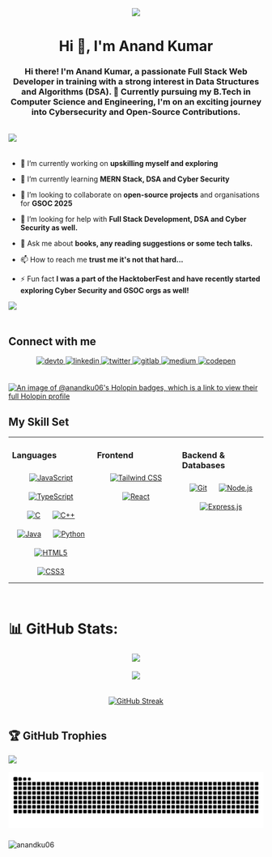 <p align="center">
  <img src="https://capsule-render.vercel.app/api?type=waving&height=300&color=gradient&text=Philosophe&section=footer&animation=twinkling" />
</p>
<h1 align="center">Hi 👋, I'm Anand Kumar</h1>
<h3 align="center">Hi there! I'm Anand Kumar, a passionate Full Stack Web Developer in training with a strong interest in Data Structures and Algorithms (DSA). 🌟 Currently pursuing my B.Tech in Computer Science and Engineering, I'm on an exciting journey into Cybersecurity and Open-Source Contributions.</h3>

<br>

<img src="https://user-images.githubusercontent.com/74038190/225813708-98b745f2-7d22-48cf-9150-083f1b00d6c9.gif">
<br><br>

- 🔭 I’m currently working on **upskilling myself and exploring**

- 🌱 I’m currently learning **MERN Stack, DSA and Cyber Security**

- 👯 I’m looking to collaborate on **open-source projects** and organisations for **GSOC 2025**

- 🤝 I’m looking for help with **Full Stack Development, DSA and Cyber Security as well.**

- 💬 Ask me about **books, any reading suggestions or some tech talks.**

- 📫 How to reach me **trust me it's not that hard...**

- ⚡ Fun fact **I was a part of the HacktoberFest and have recently started exploring Cyber Security  and GSOC orgs as well!**

<img src="https://user-images.githubusercontent.com/74038190/212284158-e840e285-664b-44d7-b79b-e264b5e54825.gif">
<br><br>

## Connect with me  
<div align="center">
<a href="https://dev.to/anandku06" target="_blank">
<img src=https://img.shields.io/badge/dev.to-%2308090A.svg?&style=for-the-badge&logo=dev.to&logoColor=white alt=devto style="margin-bottom: 5px;" />
</a>
<a href="https://linkedin.com/in/anand-kumar-023231291" target="_blank">
<img src=https://img.shields.io/badge/linkedin-%231E77B5.svg?&style=for-the-badge&logo=linkedin&logoColor=white alt=linkedin style="margin-bottom: 5px;" />
</a>
<a href="https://twitter.com/@AnandKu72911395" target="_blank">
<img src=https://img.shields.io/badge/twitter-%2300acee.svg?&style=for-the-badge&logo=twitter&logoColor=white alt=twitter style="margin-bottom: 5px;" />
</a>
<a href="https://gitlab.com/anandku06" target="_blank">
<img src=https://img.shields.io/badge/gitlab-330F63.svg?&style=for-the-badge&logo=gitlab&logoColor=white alt=gitlab style="margin-bottom: 5px;" />
</a>
<a href="https://medium.com/@anandkr1704" target="_blank">
<img src=https://img.shields.io/badge/medium-%23292929.svg?&style=for-the-badge&logo=medium&logoColor=white alt=medium style="margin-bottom: 5px;" />
</a>
<a href="https://codepen.com/anandku06" target="_blank">
<img src=https://img.shields.io/badge/codepen-%23131417.svg?&style=for-the-badge&logo=codepen&logoColor=white alt=codepen style="margin-bottom: 5px;" />
</a>  
</div>  

<br />

[![An image of @anandku06's Holopin badges, which is a link to view their full Holopin profile](https://holopin.me/anandku06)](https://holopin.io/@anandku06)


## My Skill Set  
<table><tr><td valign="top" width="25%">



### Languages  
<div align="center">  
<a href="https://www.javascript.com/" target="_blank"><img style="margin: 10px" src="https://profilinator.rishav.dev/skills-assets/javascript-original.svg" alt="JavaScript" height="70" /></a>
<a href="https://www.typescriptlang.org/" target="_blank"><img style="margin: 10px" src="https://profilinator.rishav.dev/skills-assets/typescript-original.svg" alt="TypeScript" height="70" /></a> 
<!-- <a href="https://go.dev/" target="_blank"><img style="margin: 10px" src="https://profilinator.rishav.dev/skills-assets/go-original.svg" alt="Go" height="70" /></a>  -->
<a href="https://www.cprogramming.com/" target="_blank"><img style="margin: 10px" src="https://profilinator.rishav.dev/skills-assets/c-original.svg" alt="C" height="70" /></a>  
<a href="https://www.cplusplus.com/" target="_blank"><img style="margin: 10px" src="https://profilinator.rishav.dev/skills-assets/cplusplus-original.svg" alt="C++" height="70" /></a>  
<a href="https://www.java.com/" target="_blank"><img style="margin: 10px" src="https://profilinator.rishav.dev/skills-assets/java-original-wordmark.svg" alt="Java" height="70" /></a>  
<a href="https://www.python.org/" target="_blank"><img style="margin: 10px" src="https://profilinator.rishav.dev/skills-assets/python-original.svg" alt="Python" height="70" /></a>  
<a href="https://en.wikipedia.org/wiki/HTML5" target="_blank"><img style="margin: 10px" src="https://profilinator.rishav.dev/skills-assets/html5-original-wordmark.svg" alt="HTML5" height="70" /></a>  
<a href="https://www.w3schools.com/css/" target="_blank"><img style="margin: 10px" src="https://profilinator.rishav.dev/skills-assets/css3-original-wordmark.svg" alt="CSS3" height="70" /></a>   
</div>

</td><td valign="top" width="25%">



### Frontend  
<div align="center">   
<a href="https://www.tailwindcss.com/" target="_blank"><img style="margin: 10px" src="https://profilinator.rishav.dev/skills-assets/tailwindcss.svg" alt="Tailwind CSS" height="70" /></a>  
<a href="https://reactjs.org/" target="_blank"><img style="margin: 10px" src="https://profilinator.rishav.dev/skills-assets/react-original-wordmark.svg" alt="React" height="70" /></a>  
<!-- <a href="https://ui.shadcn.com/" targer="_blank"><img style="margin:10px" src="https://archive.org/download/github.com-shadcn-ui-ui_-_2023-08-09_16-03-10/cover.jpg" alt="ShadCn" height="70"/></a> -->
<!-- <a href="https://ui.aceternity.com/" targer="_blank"><img style="margin:10px" src="https://ph-files.imgix.net/0e9ab899-883b-45fa-927a-1565d8af2e42.png?auto=format" alt="Acertenity" height="70"/></a> -->
<!-- <a href="https://redux.js.org/" target="_blank"><img style="margin: 10px" src="https://profilinator.rishav.dev/skills-assets/redux-original.svg" alt="Redux" height="70" /></a>   -->
<!-- <a href="https://nextjs.org/" target="_blank"><img style="margin: 10px" src="https://profilinator.rishav.dev/skills-assets/nextjs.png" alt="NextJS" height="70" /></a>   -->
  
</div>
</td><td valign="top" width="25%">


### Backend & Databases
<div align="center">  
<a href="https://github.com/" target="_blank"><img style="margin: 10px" src="https://profilinator.rishav.dev/skills-assets/git-scm-icon.svg" alt="Git" height="70" /></a>  
<a href="https://nodejs.org/" target="_blank"><img style="margin: 10px" src="https://seeklogo.com/images/N/nodejs-logo-FBE122E377-seeklogo.com.png" alt="Node.js" height="70" /></a>  
<a href="https://expressjs.com/" target="_blank"><img style="margin: 10px" src="https://images.credly.com/images/1c2c86e1-16ce-4e4d-a425-d1ac96bb026d/twitter_thumb_201604_express.png" alt="Express.js" height="70" /></a>  
<!-- <a href="https://www.mongodb.com/" target="_blank"><img style="margin: 10px" src="https://coursera-university-assets.s3.amazonaws.com/05/353594a7964fdeaff4e10615de58c0/MongoDBSquareLogo.png" alt="MongoDB" height="70" /></a>    -->
<!-- <a href="https://nextjs.org/" target="_blank"><img style="margin: 10px" src="https://profilinator.rishav.dev/skills-assets/nextjs.png" alt="NextJS" height="70" /></a>    -->
<!-- <a href="https://www.postgresql.org/" target="_blank"><img style="margin: 10px" src="https://upload.wikimedia.org/wikipedia/commons/2/29/Postgresql_elephant.svg" alt="PostgreSQL" height="70" /></a> -->
<!-- <a href="https://www.prisma.io/" target="_blank"><img style="margin: 10px" src="https://media2.dev.to/dynamic/image/width=320,height=320,fit=cover,gravity=auto,format=auto/https%3A%2F%2Fdev-to-uploads.s3.amazonaws.com%2Fuploads%2Forganization%2Fprofile_image%2F1608%2F0f93b179-76bf-4ee7-a838-e8222fbef062.png" alt="Prisma ORM" height="70" /> -->
<!-- <a href="https://zod.dev/" target="_blank"><img style="margin: 10px" src="https://miro.medium.com/v2/resize:fit:1400/1*I2lgr0_K6d9DwQYi2MtjcQ.png" alt="Zod" height="70" /></a>  -->
<!-- <a href="https://www.docker.com/" target="_blank"><img style="margin: 10px" src="https://profilinator.rishav.dev/skills-assets/docker-original-wordmark.svg" alt="Docker" height="70" /></a> -->
</a>

</td>
</tr></table>  

<br/>  

# 📊 GitHub Stats:
<div align="center"><img src="https://github-readme-stats.vercel.app/api/top-langs/?username=anandku06&hide_border=true&layout=compact&theme=dark" align="center" /></div>  
<br/>
<div align="center"><img src="https://github-readme-stats.vercel.app/api?username=anandku06&show_icons=true&count_private=true&hide_border=true&theme=dark&border_radius=5" align="center" /> </div> 
<br/>
<br/>
<div align="center"><a href="https://git.io/streak-stats"><img src="https://nirzak-streak-stats.vercel.app?user=anandku06&theme=dark&hide_border=true&border_radius=5" alt="GitHub Streak" /></a> </div> 
<br/>

## 🏆 GitHub Trophies
![](https://github-profile-trophy.vercel.app/?username=anandku06&theme=radical&no-frame=true&no-bg=false&margin-w=4)

<!-- Proudly created with GPRM ( https://gprm.itsvg.in ) -->

<img src="https://raw.githubusercontent.com/anandku06/anandku06/output/snake.svg" alt="Snake animation" />

###

<p align="left"> <img src="https://komarev.com/ghpvc/?username=anandku06&label=Profile%20views&color=0e75b6&style=flat" alt="anandku06" /> </p>
